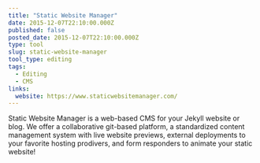 ```yaml
---
title: "Static Website Manager"
date: 2015-12-07T22:10:00.000Z
published: false
posted_date: 2015-12-07T22:10:00.000Z
type: tool
slug: static-website-manager
tool_type: editing
tags:
  - Editing
  - CMS
links:
  website: https://www.staticwebsitemanager.com/
---
```

Static Website Manager is a web-based CMS for your Jekyll website or blog. We offer a collaborative git-based platform, a standardized content management system with live website previews, external deployments to your favorite hosting prodivers, and form responders to animate your static website!




